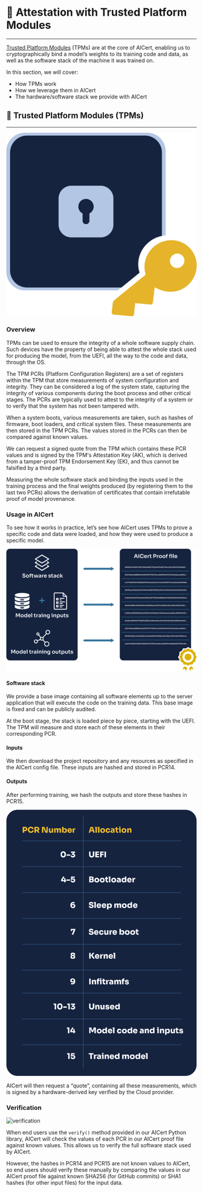 # 📜 Attestation with Trusted Platform Modules
________________________________________________________

[Trusted Platform Modules](https://en.wikipedia.org/wiki/Trusted_Platform_Module) (TPMs) are at the core of AICert, enabling us to cryptographically bind a model’s weights to its training code and data, as well as the software stack of the machine it was trained on.

In this section, we will cover:

+ How TPMs work
+ How we leverage them in AICert
+ The hardware/software stack we provide with AICert

## 🔐 Trusted Platform Modules (TPMs)
________________________________________________________

![TPM](../../assets/TPM.png)

### Overview

TPMs can be used to ensure the integrity of a whole software supply chain. Such devices have the property of being able to attest the whole stack used for producing the model, from the UEFI, all the way to the code and data, through the OS.

The TPM PCRs (Platform Configuration Registers) are a set of registers within the TPM that store measurements of system configuration and integrity. They can be considered a log of the system state, capturing the integrity of various components during the boot process and other critical stages. The PCRs are typically used to attest to the integrity of a system or to verify that the system has not been tampered with.

When a system boots, various measurements are taken, such as hashes of firmware, boot loaders, and critical system files. These measurements are then stored in the TPM PCRs. The values stored in the PCRs can then be compared against known values.

We can request a signed quote from the TPM which contains these PCR values and is signed by the TPM's Attestation Key (AK), which is derived from a tamper-proof TPM Endorsement Key (EK), and thus cannot be falsified by a third party.

Measuring the whole software stack and binding the inputs used in the training process and the final weights produced (by registering them to the last two PCRs) allows the derivation of certificates that contain irrefutable proof of model provenance. 

### Usage in AICert

To see how it works in practice, let’s see how AICert uses TPMs to prove a specific code and data were loaded, and how they were used to produce a specific model.

![proof-file](../../assets/proof-file.png)

#### Software stack

We provide a base image containing all software elements up to the server application that will execute the code on the training data. This base image is fixed and can be publicly audited.

At the boot stage, the stack is loaded piece by piece, starting with the UEFI. The TPM will measure and store each of these elements in their corresponding PCR. 

#### Inputs

We then download the project repository and any resources as specified in the AICert config file. These inputs are hashed and stored in PCR14.

#### Outputs

After performing training, we hash the outputs and store these hashes in PCR15.

![PCR-values](../../assets/PCR-values.png)

AICert will then request a “quote”, containing all these measurements, which is signed by a hardware-derived key verified by the Cloud provider.

### Verification

![verification](../../assets/verification-cropped.png)

When end users use the `verify()` method provided in our AICert Python library, AICert will check the values of each PCR in our AICert proof file against known values. This allows us to verify the full software stack used by AICert.

However, the hashes in PCR14 and PCR15 are not known values to AICert, so end users should verify these manually by comparing the values in our AICert proof file against known SHA256 (for GitHub commits) or SHA1 hashes (for other input files) for the input data.